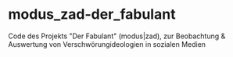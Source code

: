 # modus_zad-der_fabulant
Code des Projekts "Der Fabulant" (modus|zad), zur Beobachtung &amp; Auswertung von Verschwörungideologien in sozialen Medien
